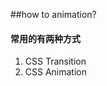 ##how to animation?
<section>
    <h4>常用的有两种方式</h4>
    <ol>
        <li class="fragment">
            CSS Transition
        </li>
        <li class="fragment">
            CSS Animation
        </li>
    <ol>
</section>